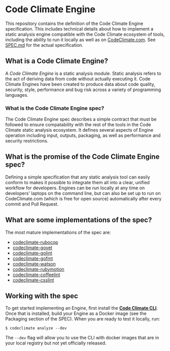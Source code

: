# Code Climate Engine

This repository contains the definition of the Code Climate Engine specification. This includes technical details about how to implement a static analysis engine compatible with the Code Climate ecosystem of tools, including the ability to run it locally as well as on [CodeClimate.com](https://codeclimate.com/). See [SPEC.md](SPEC.md) for the actual specification.

## What is a Code Climate Engine?

A _Code Climate Engine_ is a static analysis module. Static analysis refers to the
act of deriving data from code without actually executing it. Code Climate Engines
have been created to produce data about code quality, security, style, performance and bug risk across a variety of programming languages.

### What is the Code Climate Engine spec?

The Code Climate Engine spec describes a simple contract that must be followed to
ensure compatability with the rest of the tools in the Code Climate static analysis
ecosystem. It defines several aspects of Engine operation including input, outputs, packaging, as well as performance and security restrictions.

## What is the promise of the Code Climate Engine spec?

Defining a simple specification that any static analysis tool can easily conform
to makes it possible to integrate them all into a clear, unified workflow for developers. Engines can be run locally at any time on developers' laptops on the command line, but can also be set up to run on CodeClimate.com (which is free for open source) automatically after every commit and Pull Request.

## What are some implementations of the spec?

The most mature implementations of the spec are:

* [codeclimate-rubocop](https://github.com/codeclimate/codeclimate-rubocop)
* [codeclimate-govet](https://github.com/codeclimate-community/codeclimate-govet)
* [codeclimate-golint](https://github.com/codeclimate-community/codeclimate-golint)
* [codeclimate-gofmt](https://github.com/codeclimate-community/codeclimate-gofmt)
* [codeclimate-watson](https://github.com/codeclimate-community/codeclimate-watson)
* [codeclimate-rubymotion](https://github.com/HipByte/codeclimate-rubymotion)
* [codeclimate-coffeelint](https://github.com/codeclimate/codeclimate-coffeelint)
* [codeclimate-csslint](https://github.com/codeclimate/codeclimate-csslint)

## Working with the spec

To get started implementing an Engine, first install the **[Code Climate CLI](https://github.com/codeclimate/codeclimate)**. Once that is installed, build your Engine as a Docker image (see the Packaging section of the SPEC). When you are ready to test it locally, run:

    $ codeclimate analyze --dev

The `--dev` flag will allow you to use the CLI with docker images that are in your local registry but not yet officially released.
